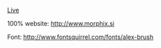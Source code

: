 [Live](https://rawgithub.com/damiengo/wdg/master/htdocs/index.html)

100% website: http://www.morphix.si

Font: http://www.fontsquirrel.com/fonts/alex-brush
